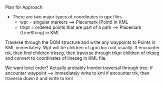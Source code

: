 Plan for Approach
* There are two major types of coordinates in gpx files
    * wpt = singular markers ==> Placemark (Point) in KML
    * trkpt = ordered points that are part of a path ==> Placemark (LineString) in KML


Traverse through the DOM structure and write any waypoints to Points in KML immediately. Wpt will be children of gpx doc root usually. 
If encounter trk, then find children trkseg, then traverse through trkpt children of trkseg and convert to coordinates of lineseg in KML file.

We want level order? Actually probably Inorder traversal through tree. 
if encounter waypoint --> immediately write to kml
if encounter trk, then traverse down it and write to kml